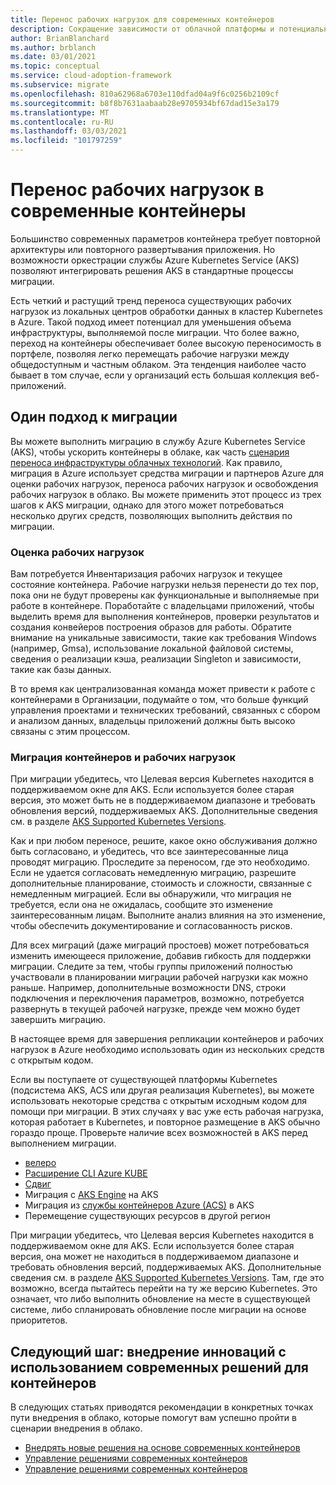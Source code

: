 ```yaml
---
title: Перенос рабочих нагрузок для современных контейнеров
description: Сокращение зависимости от облачной платформы и потенциальное снижение объема инфраструктуры за счет переноса нескольких веб-приложений в решение для контейнеров
author: BrianBlanchard
ms.author: brblanch
ms.date: 03/01/2021
ms.topic: conceptual
ms.service: cloud-adoption-framework
ms.subservice: migrate
ms.openlocfilehash: 810a62968a6703e110dfad04a9f6c0256b2109cf
ms.sourcegitcommit: b8f8b7631aabaab28e9705934bf67dad15e3a179
ms.translationtype: MT
ms.contentlocale: ru-RU
ms.lasthandoff: 03/03/2021
ms.locfileid: "101797259"
---
```

# <a name="migrate-workloads-to-modern-containers"></a>Перенос рабочих нагрузок в современные контейнеры

Большинство современных параметров контейнера требует повторной архитектуры или повторного развертывания приложения. Но возможности оркестрации службы Azure Kubernetes Service (AKS) позволяют интегрировать решения AKS в стандартные процессы миграции.

Есть четкий и растущий тренд переноса существующих рабочих нагрузок из локальных центров обработки данных в кластер Kubernetes в Azure. Такой подход имеет потенциал для уменьшения объема инфраструктуры, выполняемой после миграции. Что более важно, переход на контейнеры обеспечивает более высокую переносимость в портфеле, позволяя легко перемещать рабочие нагрузки между общедоступным и частным облаком. Эта тенденция наиболее часто бывает в том случае, если у организаций есть большая коллекция веб-приложений.

## <a name="one-migrate-approach"></a>Один подход к миграции

Вы можете выполнить миграцию в службу Azure Kubernetes Service (AKS), чтобы ускорить контейнеры в облаке, как часть [сценария переноса инфраструктуры облачных технологий](../index.md). Как правило, миграция в Azure использует средства миграции и партнеров Azure для оценки рабочих нагрузок, переноса рабочих нагрузок и освобождения рабочих нагрузок в облако. Вы можете применить этот процесс из трех шагов к AKS миграции, однако для этого может потребоваться несколько других средств, позволяющих выполнить действия по миграции.

### <a name="assess-workloads"></a>Оценка рабочих нагрузок

Вам потребуется Инвентаризация рабочих нагрузок и текущее состояние контейнера. Рабочие нагрузки нельзя перенести до тех пор, пока они не будут проверены как функциональные и выполняемые при работе в контейнере. Поработайте с владельцами приложений, чтобы выделить время для выполнения контейнеров, проверки результатов и создания конвейеров построения образов для работы. Обратите внимание на уникальные зависимости, такие как требования Windows (например, Gmsa), использование локальной файловой системы, сведения о реализации кэша, реализации Singleton и зависимости, такие как базы данных.

В то время как централизованная команда может привести к работе с контейнерами в Организации, подумайте о том, что больше функций управления проектами и технических требований, связанных с сбором и анализом данных, владельцы приложений должны быть высоко связаны с этим процессом.

### <a name="migrate-containers-and-workloads"></a>Миграция контейнеров и рабочих нагрузок

При миграции убедитесь, что Целевая версия Kubernetes находится в поддерживаемом окне для AKS. Если используется более старая версия, это может быть не в поддерживаемом диапазоне и требовать обновления версий, поддерживаемых AKS. Дополнительные сведения см. в разделе [AKS Supported Kubernetes Versions](/azure/aks/supported-kubernetes-versions).

Как и при любом переносе, решите, какое окно обслуживания должно быть согласовано, и убедитесь, что все заинтересованные лица проводят миграцию. Проследите за переносом, где это необходимо. Если не удается согласовать немедленную миграцию, разрешите дополнительные планирование, стоимость и сложности, связанные с немедленным миграцией. Если вы обнаружили, что миграция не требуется, если она не ожидалась, сообщите это изменение заинтересованным лицам. Выполните анализ влияния на это изменение, чтобы обеспечить документирование и согласованность рисков.

Для всех миграций (даже миграций простоев) может потребоваться изменить имеющееся приложение, добавив гибкость для поддержки миграции. Следите за тем, чтобы группы приложений полностью участвовали в планировании миграции рабочей нагрузки как можно раньше. Например, дополнительные возможности DNS, строки подключения и переключения параметров, возможно, потребуется развернуть в текущей рабочей нагрузке, прежде чем можно будет завершить миграцию.

В настоящее время для завершения репликации контейнеров и рабочих нагрузок в Azure необходимо использовать один из нескольких средств с открытым кодом.

Если вы поступаете от существующей платформы Kubernetes (подсистема AKS, ACS или другая реализация Kubernetes), вы можете использовать некоторые средства с открытым исходным кодом для помощи при миграции. В этих случаях у вас уже есть рабочая нагрузка, которая работает в Kubernetes, и повторное размещение в AKS обычно гораздо проще. Проверьте наличие всех возможностей в AKS перед выполнением миграции.

- [велеро](https://velero.io)
- [Расширение CLI Azure KUBE](https://github.com/yaron2/azure-kube-cli)
- [Сдвиг](https://github.com/mhausenblas/reshifter)
- Миграция с [AKS Engine](/azure-stack/user/azure-stack-kubernetes-aks-engine-overview) на AKS
- Миграция из [службы контейнеров Azure (ACS)](https://azure.microsoft.com/updates/azure-container-service-will-retire-on-january-31-2020/) в AKS
- Перемещение существующих ресурсов в другой регион

При миграции убедитесь, что Целевая версия Kubernetes находится в поддерживаемом окне для AKS. Если используется более старая версия, она может не находиться в поддерживаемом диапазоне и требовать обновления версий, поддерживаемых AKS. Дополнительные сведения см. в разделе [AKS Supported Kubernetes Versions](/azure/aks/supported-kubernetes-versions). Там, где это возможно, всегда пытайтесь перейти на ту же версию Kubernetes. Это означает, что либо выполнить обновление на месте в существующей системе, либо спланировать обновление после миграции на основе приоритетов.

## <a name="next-step-innovate-using-modern-container-solutions"></a>Следующий шаг: внедрение инноваций с использованием современных решений для контейнеров

В следующих статьях приводятся рекомендации в конкретных точках пути внедрения в облако, которые помогут вам успешно пройти в сценарии внедрения в облако.

- [Внедрять новые решения на основе современных контейнеров](/azure/architecture/reference-architectures/containers/aks-start-here?toc=/azure/cloud-adoption-framework/toc.json&bc=/azure/cloud-adoption-framework/_bread/toc.json)
- [Управление решениями современных контейнеров](./govern.md)
- [Управление решениями современных контейнеров](./manage.md)
